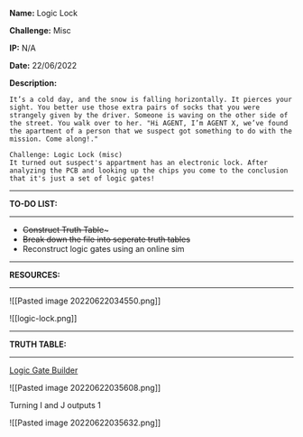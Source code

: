**Name:** Logic Lock

**Challenge:** Misc

**IP:** N/A

**Date:** 22/06/2022

**Description:**
```
It’s a cold day, and the snow is falling horizontally. It pierces your sight. You better use those extra pairs of socks that you were strangely given by the driver. Someone is waving on the other side of the street. You walk over to her. "Hi AGENT, I’m AGENT X, we’ve found the apartment of a person that we suspect got something to do with the mission. Come along!."  
  
Challenge: Logic Lock (misc)  
It turned out suspect's appartment has an electronic lock. After analyzing the PCB and looking up the chips you come to the conclusion that it's just a set of logic gates!
```
---
**TO-DO LIST:**
___
* ~~Construct Truth Table~~~
* ~~Break down the file into seperate truth tables~~
* Reconstruct logic gates using an online sim 

---
**RESOURCES:**
___

![[Pasted image 20220622034550.png]]

![[logic-lock.png]]

---
**TRUTH TABLE:**
___

[Logic Gate Builder](https://logic.ly/demo/)

![[Pasted image 20220622035608.png]]

Turning I and J outputs 1

![[Pasted image 20220622035632.png]]

